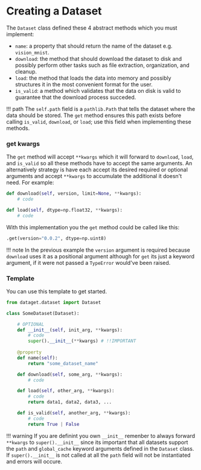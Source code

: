 
# Creating a Dataset

The `Dataset` class defined these 4 abstract methods which you must implement:

* `name`: a property that should return the name of the dataset e.g. `vision_mnist`.
* `download`: the method that should download the dataset to disk and possibly perform other tasks such as file extraction, organization, and cleanup.
* `load`: the method that loads the data into memory and possibly structures it in the most convenient format for the user.
* `is_valid`: a method which validates that the data on disk is valid to guarantee that the download process succeded.


!!! path
    The `self.path` field is a `pathlib.Path` that tells the dataset where the data should be stored. The `get` method ensures this path exists before calling `is_valid`, `download`, or `load`; use this field when implementing these methods.

### get kwargs
The `get` method will accept `**kwargs` which it will forward to `download`, `load`, and `is_valid` so all these methods have to accept the same arguments. An alternatively strategy is have each accept its desired required or optional arguments and accept `**kwargs` to accumulate the additional it doesn't need. For example:

```python
def download(self, version, limit=None, **kwargs):
    # code

def load(self, dtype=np.float32, **kwargs):
    # code
```

With this implementation you the `get` method could be called like this:

```python
.get(version="0.0.2", dtype=np.uint8)
```

!!! note
    In the previous example the `version` argument is required because `download` uses it as a positional argument although for `get` its just a keyword argument, if it were not passed a `TypeError` would've been raised.

### Template

You can use this template to get started. 

```python
from dataget.dataset import Dataset

class SomeDataset(Dataset):

    # OPTIONAL
    def __init__(self, init_arg, **kwargs):
        # code
        super().__init__(**kwargs) # !!IMPORTANT
    
    @property
    def name(self):
        return "some_dataset_name"

    def download(self, some_arg, **kwargs):
        # code 

    def load(self, other_arg, **kwargs):
        # code
        return data1, data2, data3, ...

    def is_valid(self, another_arg, **kwargs):
        # code
        return True | False
```

!!! warning
    If you are definint you own `__init__` remenber to always forward `**kwargs` to `super().__init__` since its important that all datasets support the `path` and `global_cache` keyword arguments defined in the `Dataset` class. If `super().__init__` is not called at all the `path` field will not be instantiated and errors will occure.